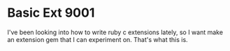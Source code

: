 # Basic Ext 9001

I've been looking into how to write ruby c extensions lately, so I want make an extension gem that I can experiment on. That's what this is.